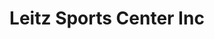 ---
title: "Leitz Sports Center Inc"
url: /sault-ste-marie/leitz-sports-center-inc/
shop: motorcycle
---